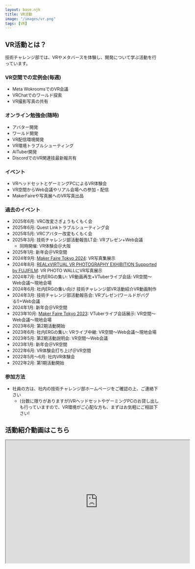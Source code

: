```yaml
---
layout: base.njk
title: VR活動
image: "/images/vr.png"
tags: [VR]
---
```


## VR活動とは？

技術チャレンジ部では、VRやメタバースを体験し、開発について学ぶ活動を行っています。

### VR空間での定例会(毎週)

- Meta WokroomsでのVR会議
- VRChatでのワールド探索
- VR撮影写真の共有

### オンライン勉強会(随時)

- アバター開発
- ワールド開発
- VR配信環境開発
- VR環境トラブルシューティング
- AITuber開発
- DiscordでのVR関連技最新報共有

### イベント

- VRヘッドセットとゲーミングPCによるVR体験会
- VR空間からWeb会議やリアル会場への参加・配信
- MakerFaireや写真展へのVR写真出品

### 過去のイベント

- 2025年6月: VRC改変さぎょうもくもく会
- 2025年6月: Quest Linkトラブルシューティング会
- 2025年5月: VRCアバター改変もくもく会
- 2025年3月: 技術チャレンジ部活動報告LT会: VRプレゼン+Web会議
    - 同時開催: VR体験会＠大阪
- 2025年1月: 新年会＠VR空間
- 2024年9月: [Maker Faire Tokyo 2024](https://makezine.jp/event/makers-mft2024/m0134/): VR写真集展示
- 2024年8月: [REALxVIRTUAL VR PHOTOGRAPHY EXHIBITION Supported by FUJIFILM](https://wps-jp.fujifilm.com/20240809_vr_photographers/): VR PHOTO WALLにVR写真展示
- 2024年7月: 社内ERGの集い: VR動画再生+VTuberライブ会話: VR空間〜Web会議〜現地会場
- 2024年6月: 社内ERGの集い向け 技術チャレンジ部VR活動紹介VR動画制作
- 2024年3月: 技術チャレンジ部活動報告会: VRプレゼン(ワールドがバグる!)+Web会議
- 2024年1月: 新年会＠VR空間
- 2023年10月: [Maker Faire Tokyo 2023](https://makezine.jp/event/makers-mft2023/m0169/): VTuberライブ会話展示: VR空間〜Web会議〜現地会場
- 2023年6月: 第2期活動開始
- 2023年6月: 社内ERGの集い: VRライブ中継: VR空間〜Web会議〜現地会場
- 2023年5月: 第2期活動説明会: VR空間〜Web会議
- 2023年1月: 新年会＠VR空間
- 2022年6月: VR体験会打ち上げ＠VR空間
- 2022年5月〜6月: 社内VR体験会
- 2022年2月: 第1期活動開始

### 参加方法

- 社員の方は、社内の技術チャレンジ部ホームページをご確認の上、ご連絡下さい
    - (台数に限りがありますが)VRヘッドセットやゲーミングPCのお貸し出しも行っていますので、VR環境がご心配な方も、まずはお気軽にご相談下さい!

## 活動紹介動画はこちら

<div>
<iframe width="600" height="400" src="https://www.youtube.com/embed/88OCrMBTqK4?si=VNXAom83NpADfaLj"></iframe>
</div>
